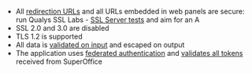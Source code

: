 * All [redirection URLs][1] and all URLs embedded in web panels are secure: run Qualys SSL Labs - [SSL Server tests][2] and aim for an A
* SSL 2.0 and 3.0 are disabled
* TLS 1.2 is supported
* All data is [validated on input][3] and escaped on output
* The application uses [federated authentication][4] and [validates all tokens][5] received from SuperOffice

<!-- Referenced links -->
[1]: ../redirects/index.md
[2]: https://www.ssllabs.com/ssltest/analyze.html
[3]: https://owasp.org/www-project-cheat-sheets/cheatsheets/Input_Validation_Cheat_Sheet
[4]: ../../identity-management/federated-auth.md
[5]: ../../api/authentication/online/validate-security-tokens.md
